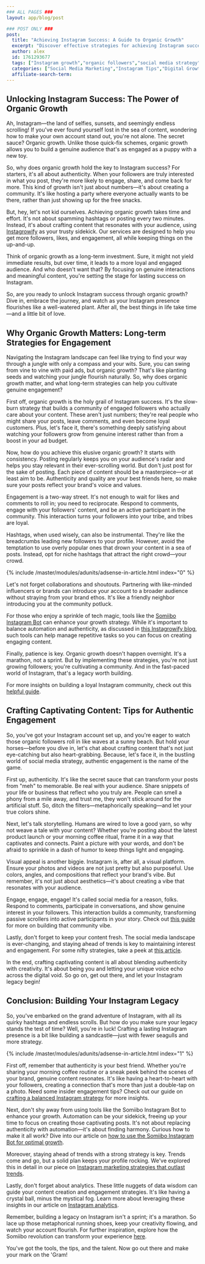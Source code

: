 ```yaml
---
### ALL PAGES ###
layout: app/blog/post

### POST ONLY ###
post:
  title: "Achieving Instagram Success: A Guide to Organic Growth"
  excerpt: "Discover effective strategies for achieving Instagram success through organic growth and authentic engagement."
  author: alex
  id: 1761293677
  tags: ["Instagram growth","organic followers","social media strategy","engagement tips"]
  categories: ["Social Media Marketing","Instagram Tips","Digital Growth Strategies"]
  affiliate-search-term: 
---
```


## Unlocking Instagram Success: The Power of Organic Growth

Ah, Instagram—the land of selfies, sunsets, and seemingly endless scrolling! If you've ever found yourself lost in the sea of content, wondering how to make your own account stand out, you're not alone. The secret sauce? Organic growth. Unlike those quick-fix schemes, organic growth allows you to build a genuine audience that's as engaged as a puppy with a new toy.

So, why does organic growth hold the key to Instagram success? For starters, it's all about authenticity. When your followers are truly interested in what you post, they're more likely to engage, share, and come back for more. This kind of growth isn't just about numbers—it's about creating a community. It's like hosting a party where everyone actually wants to be there, rather than just showing up for the free snacks.

But, hey, let's not kid ourselves. Achieving organic growth takes time and effort. It's not about spamming hashtags or posting every two minutes. Instead, it's about crafting content that resonates with your audience, using [Instagrowify](https://instagrowify.com) as your trusty sidekick. Our services are designed to help you get more followers, likes, and engagement, all while keeping things on the up-and-up.

Think of organic growth as a long-term investment. Sure, it might not yield immediate results, but over time, it leads to a more loyal and engaged audience. And who doesn't want that? By focusing on genuine interactions and meaningful content, you're setting the stage for lasting success on Instagram.

So, are you ready to unlock Instagram success through organic growth? Dive in, embrace the journey, and watch as your Instagram presence flourishes like a well-watered plant. After all, the best things in life take time—and a little bit of love.

## Why Organic Growth Matters: Long-term Strategies for Engagement

Navigating the Instagram landscape can feel like trying to find your way through a jungle with only a compass and your wits. Sure, you can swing from vine to vine with paid ads, but organic growth? That's like planting seeds and watching your jungle flourish naturally. So, why does organic growth matter, and what long-term strategies can help you cultivate genuine engagement?

First off, organic growth is the holy grail of Instagram success. It's the slow-burn strategy that builds a community of engaged followers who actually care about your content. These aren't just numbers; they're real people who might share your posts, leave comments, and even become loyal customers. Plus, let's face it, there's something deeply satisfying about watching your followers grow from genuine interest rather than from a boost in your ad budget.

Now, how do you achieve this elusive organic growth? It starts with consistency. Posting regularly keeps you on your audience's radar and helps you stay relevant in their ever-scrolling world. But don't just post for the sake of posting. Each piece of content should be a masterpiece—or at least aim to be. Authenticity and quality are your best friends here, so make sure your posts reflect your brand's voice and values.

Engagement is a two-way street. It's not enough to wait for likes and comments to roll in; you need to reciprocate. Respond to comments, engage with your followers' content, and be an active participant in the community. This interaction turns your followers into your tribe, and tribes are loyal.

Hashtags, when used wisely, can also be instrumental. They're like the breadcrumbs leading new followers to your profile. However, avoid the temptation to use overly popular ones that drown your content in a sea of posts. Instead, opt for niche hashtags that attract the right crowd—your crowd.

{% include /master/modules/adunits/adsense-in-article.html index="0" %}

Let's not forget collaborations and shoutouts. Partnering with like-minded influencers or brands can introduce your account to a broader audience without straying from your brand ethos. It's like a friendly neighbor introducing you at the community potluck.

For those who enjoy a sprinkle of tech magic, tools like the [Somiibo Instagram Bot](https://somiibo.com/platforms/instagram-bot) can enhance your growth strategy. While it's important to balance automation and authenticity, as discussed in [this Instagrowify blog](https://instagrowify.com/blog/the-art-of-balancing-automation-and-authenticity-on-instagram), such tools can help manage repetitive tasks so you can focus on creating engaging content.

Finally, patience is key. Organic growth doesn't happen overnight. It's a marathon, not a sprint. But by implementing these strategies, you're not just growing followers; you're cultivating a community. And in the fast-paced world of Instagram, that's a legacy worth building.

For more insights on building a loyal Instagram community, check out this [helpful guide](https://instagrowify.com/blog/engagement-and-beyond-building-a-loyal-instagram-community).

## Crafting Captivating Content: Tips for Authentic Engagement

So, you've got your Instagram account set up, and you're eager to watch those organic followers roll in like waves at a sunny beach. But hold your horses—before you dive in, let's chat about crafting content that's not just eye-catching but also heart-grabbing. Because, let's face it, in the bustling world of social media strategy, authentic engagement is the name of the game.

First up, authenticity. It's like the secret sauce that can transform your posts from "meh" to memorable. Be real with your audience. Share snippets of your life or business that reflect who you truly are. People can smell a phony from a mile away, and trust me, they won't stick around for the artificial stuff. So, ditch the filters—metaphorically speaking—and let your true colors shine.

Next, let's talk storytelling. Humans are wired to love a good yarn, so why not weave a tale with your content? Whether you're posting about the latest product launch or your morning coffee ritual, frame it in a way that captivates and connects. Paint a picture with your words, and don't be afraid to sprinkle in a dash of humor to keep things light and engaging.

Visual appeal is another biggie. Instagram is, after all, a visual platform. Ensure your photos and videos are not just pretty but also purposeful. Use colors, angles, and compositions that reflect your brand's vibe. But remember, it's not just about aesthetics—it's about creating a vibe that resonates with your audience.

Engage, engage, engage! It's called social media for a reason, folks. Respond to comments, participate in conversations, and show genuine interest in your followers. This interaction builds a community, transforming passive scrollers into active participants in your story. Check out [this guide](https://instagrowify.com/blog/beyond-followers-building-a-community-on-instagram) for more on building that community vibe.

Lastly, don't forget to keep your content fresh. The social media landscape is ever-changing, and staying ahead of trends is key to maintaining interest and engagement. For some nifty strategies, take a peek at [this article](https://instagrowify.com/blog/instagram-marketing-how-to-stay-ahead-in-the-ever-changing-social-media-landscape).

In the end, crafting captivating content is all about blending authenticity with creativity. It's about being you and letting your unique voice echo across the digital void. So go on, get out there, and let your Instagram legacy begin!

## Conclusion: Building Your Instagram Legacy

So, you've embarked on the grand adventure of Instagram, with all its quirky hashtags and endless scrolls. But how do you make sure your legacy stands the test of time? Well, you're in luck! Crafting a lasting Instagram presence is a bit like building a sandcastle—just with fewer seagulls and more strategy.

{% include /master/modules/adunits/adsense-in-article.html index="1" %}

First off, remember that authenticity is your best friend. Whether you're sharing your morning coffee routine or a sneak peek behind the scenes of your brand, genuine content resonates. It's like having a heart-to-heart with your followers, creating a connection that's more than just a double-tap on a photo. Need some insider engagement tips? Check out our guide on [crafting a balanced Instagram strategy](https://instagrowify.com/blog/crafting-a-balanced-instagram-strategy-automation-meets-authenticity) for more insights.

Next, don't shy away from using tools like the Somiibo Instagram Bot to enhance your growth. Automation can be your sidekick, freeing up your time to focus on creating those captivating posts. It's not about replacing authenticity with automation—it's about finding harmony. Curious how to make it all work? Dive into our article on [how to use the Somiibo Instagram Bot for optimal growth](https://instagrowify.com/blog/how-to-use-the-somiibo-instagram-bot-for-optimal-growth).

Moreover, staying ahead of trends with a strong strategy is key. Trends come and go, but a solid plan keeps your profile rocking. We've explored this in detail in our piece on [Instagram marketing strategies that outlast trends](https://instagrowify.com/blog/instagram-marketing-building-a-strategy-that-outlasts-trends).

Lastly, don't forget about analytics. These little nuggets of data wisdom can guide your content creation and engagement strategies. It's like having a crystal ball, minus the mystical fog. Learn more about leveraging these insights in our article on [Instagram analytics](https://instagrowify.com/blog/strategies-for-leveraging-instagram-analytics-to-enhance-growth).

Remember, building a legacy on Instagram isn't a sprint; it's a marathon. So lace up those metaphorical running shoes, keep your creativity flowing, and watch your account flourish. For further inspiration, explore how the Somiibo revolution can transform your experience [here](https://instagrowify.com/blog/the-somiibo-revolution-transform-your-instagram-experience-today). 

You've got the tools, the tips, and the talent. Now go out there and make your mark on the 'Gram!
